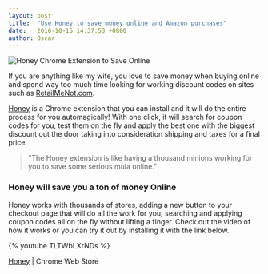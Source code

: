 ```yaml
---
layout: post
title:  "Use Honey to save money online and Amazon purchases"
date:   2016-10-15 14:37:53 +0800
author: Oscar
---
```


![Honey Chrome Extension to Save Online]({{site.url}}/images/honey-app.png)

If you are anything like my wife, you love to save money when buying online and spend way too much time looking for working discount codes on sites such as [RetailMeNot.com](http://Retailmenot.com).

[Honey](http://joinhoney.com/ref/k4aohl) is a Chrome extension that you can install and it will do the entire process for you automagically! With one click, it will search for coupon codes for you, test them on the fly and apply the best one with the biggest discount out the door taking into consideration shipping and taxes for a final price.

> "The Honey extension is like having a thousand minions working for you to save some serious mula online."

<!--more-->

### Honey will save you a ton of money Online

Honey works with thousands of stores, adding a new button to your checkout page that will do all the work for you; searching and applying coupon codes all on the fly without lifting a finger. Check out the video of how it works or you can try it out by installing it with the link below.

<div class='video-wrapper'>{% youtube TLTWbLXrNDs %}</div>

[Honey](https://chrome.google.com/webstore/detail/honey/bmnlcjabgnpnenekpadlanbbkooimhnj?hl=en-US) | Chrome Web Store
